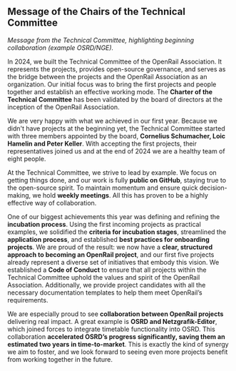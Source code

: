 ## Message of the Chairs of the Technical Committee

*Message from the Technical Committee, highlighting beginning collaboration (example OSRD/NGE).*

In 2024, we built the Technical Committee of the OpenRail Association. It represents the projects, provides open-source governance, and serves as the bridge between the projects and the OpenRail Association as an organization. Our initial focus was to bring the first projects and people together and establish an effective working mode. The **Charter of the Technical Committee** has been validated by the board of directors at the inception of the OpenRail Association.

We are very happy with what we achieved in our first year. Because we didn't have projects at the beginning yet, the Technical Committee started with three members appointed by the board, **Cornelius Schumacher, Loic Hamelin and Peter Keller**. With accepting the first projects, their representatives joined us and at the end of 2024 we are a healthy team of eight people.

At the Technical Committee, we strive to lead by example. We focus on getting things done, and our work is fully **public on GitHub**, staying true to the open-source spirit. To maintain momentum and ensure quick decision-making, we hold **weekly meetings**. All this has proven to be a highly effective way of collaboration.

One of our biggest achievements this year was defining and refining the **incubation process**. Using the first incoming projects as practical examples, we solidified the **criteria for incubation stages**, streamlined the **application process**, and established **best practices for onboarding projects**. We are proud of the result: we now have a **clear, structured approach to becoming an OpenRail project**, and our first five projects already represent a diverse set of initiatives that embody this vision. We established a **Code of Conduct** to ensure that all projects within the Technical Committee uphold the values and spirit of the OpenRail Association. Additionally, we provide project candidates with all the necessary documentation templates to help them meet OpenRail’s requirements.

We are especially proud to see **collaboration between OpenRail projects** delivering real impact. A great example is **OSRD and Netzgrafik-Editor**, which joined forces to integrate timetable functionality into OSRD. This collaboration **accelerated OSRD’s progress significantly, saving them an estimated two years in time-to-market**. This is exactly the kind of synergy we aim to foster, and we look forward to seeing even more projects benefit from working together in the future.
